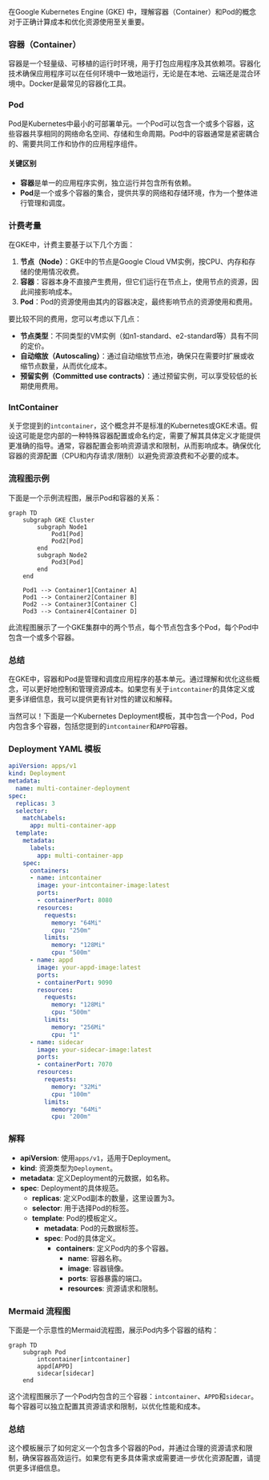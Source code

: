在Google Kubernetes Engine (GKE) 中，理解容器（Container）和Pod的概念对于正确计算成本和优化资源使用至关重要。

### 容器（Container）

容器是一个轻量级、可移植的运行时环境，用于打包应用程序及其依赖项。容器化技术确保应用程序可以在任何环境中一致地运行，无论是在本地、云端还是混合环境中。Docker是最常见的容器化工具。

### Pod

Pod是Kubernetes中最小的可部署单元。一个Pod可以包含一个或多个容器，这些容器共享相同的网络命名空间、存储和生命周期。Pod中的容器通常是紧密耦合的、需要共同工作和协作的应用程序组件。

#### 关键区别

- **容器**是单一的应用程序实例，独立运行并包含所有依赖。
- **Pod**是一个或多个容器的集合，提供共享的网络和存储环境，作为一个整体进行管理和调度。

### 计费考量

在GKE中，计费主要基于以下几个方面：

1. **节点（Node）**：GKE中的节点是Google Cloud VM实例，按CPU、内存和存储的使用情况收费。
2. **容器**：容器本身不直接产生费用，但它们运行在节点上，使用节点的资源，因此间接影响成本。
3. **Pod**：Pod的资源使用由其内的容器决定，最终影响节点的资源使用和费用。

要比较不同的费用，您可以考虑以下几点：

- **节点类型**：不同类型的VM实例（如n1-standard、e2-standard等）具有不同的定价。
- **自动缩放（Autoscaling）**：通过自动缩放节点池，确保只在需要时扩展或收缩节点数量，从而优化成本。
- **预留实例（Committed use contracts）**：通过预留实例，可以享受较低的长期使用费用。

### IntContainer

关于您提到的`intcontainer`，这个概念并不是标准的Kubernetes或GKE术语。假设这可能是您内部的一种特殊容器配置或命名约定，需要了解其具体定义才能提供更准确的指导。通常，容器配置会影响资源请求和限制，从而影响成本。确保优化容器的资源配置（CPU和内存请求/限制）以避免资源浪费和不必要的成本。

### 流程图示例

下面是一个示例流程图，展示Pod和容器的关系：

```mermaid
graph TD
    subgraph GKE Cluster
        subgraph Node1
            Pod1[Pod]
            Pod2[Pod]
        end
        subgraph Node2
            Pod3[Pod]
        end
    end

    Pod1 --> Container1[Container A]
    Pod1 --> Container2[Container B]
    Pod2 --> Container3[Container C]
    Pod3 --> Container4[Container D]
```

此流程图展示了一个GKE集群中的两个节点，每个节点包含多个Pod，每个Pod中包含一个或多个容器。

### 总结

在GKE中，容器和Pod是管理和调度应用程序的基本单元。通过理解和优化这些概念，可以更好地控制和管理资源成本。如果您有关于`intcontainer`的具体定义或更多详细信息，我可以提供更有针对性的建议和解释。


当然可以！下面是一个Kubernetes Deployment模板，其中包含一个Pod，Pod内包含多个容器，包括您提到的`intcontainer`和`APPD`容器。

### Deployment YAML 模板

```yaml
apiVersion: apps/v1
kind: Deployment
metadata:
  name: multi-container-deployment
spec:
  replicas: 3
  selector:
    matchLabels:
      app: multi-container-app
  template:
    metadata:
      labels:
        app: multi-container-app
    spec:
      containers:
      - name: intcontainer
        image: your-intcontainer-image:latest
        ports:
        - containerPort: 8080
        resources:
          requests:
            memory: "64Mi"
            cpu: "250m"
          limits:
            memory: "128Mi"
            cpu: "500m"
      - name: appd
        image: your-appd-image:latest
        ports:
        - containerPort: 9090
        resources:
          requests:
            memory: "128Mi"
            cpu: "500m"
          limits:
            memory: "256Mi"
            cpu: "1"
      - name: sidecar
        image: your-sidecar-image:latest
        ports:
        - containerPort: 7070
        resources:
          requests:
            memory: "32Mi"
            cpu: "100m"
          limits:
            memory: "64Mi"
            cpu: "200m"
```

### 解释

- **apiVersion**: 使用`apps/v1`，适用于Deployment。
- **kind**: 资源类型为`Deployment`。
- **metadata**: 定义Deployment的元数据，如名称。
- **spec**: Deployment的具体规范。
  - **replicas**: 定义Pod副本的数量，这里设置为3。
  - **selector**: 用于选择Pod的标签。
  - **template**: Pod的模板定义。
    - **metadata**: Pod的元数据标签。
    - **spec**: Pod的具体定义。
      - **containers**: 定义Pod内的多个容器。
        - **name**: 容器名称。
        - **image**: 容器镜像。
        - **ports**: 容器暴露的端口。
        - **resources**: 资源请求和限制。

### Mermaid 流程图

下面是一个示意性的Mermaid流程图，展示Pod内多个容器的结构：

```mermaid
graph TD
    subgraph Pod
        intcontainer[intcontainer]
        appd[APPD]
        sidecar[sidecar]
    end
```

这个流程图展示了一个Pod内包含的三个容器：`intcontainer`、`APPD`和`sidecar`。每个容器可以独立配置其资源请求和限制，以优化性能和成本。

### 总结

这个模板展示了如何定义一个包含多个容器的Pod，并通过合理的资源请求和限制，确保容器高效运行。如果您有更多具体需求或需要进一步优化资源配置，请提供更多详细信息。
